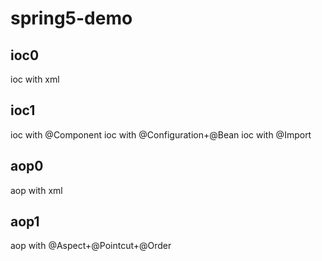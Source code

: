 # spring5-demo

## ioc0

ioc with xml

## ioc1

ioc with @Component
ioc with @Configuration+@Bean
ioc with @Import

## aop0

aop with xml

## aop1

aop with @Aspect+@Pointcut+@Order
